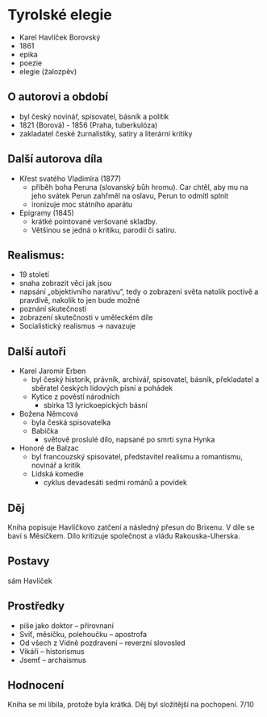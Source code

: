# Tyrolské elegie

- Karel Havlíček Borovský
- 1861
- epika
- poezie
- elegie (žalozpěv)

## O autorovi a období

- byl český novinář, spisovatel, básník a politik
- 1821 (Borová) - 1856 (Praha, tuberkulóza)
- zakladatel české žurnalistiky, satiry a literární kritiky

## Další autorova díla

- Křest svatého Vladimíra (1877)
  - příběh boha Peruna (slovanský bůh hromu). Car chtěl, aby mu na jeho svátek Perun zahřměl na oslavu, Perun to odmítl splnit
  - ironizuje moc státního aparátu
- Epigramy (1845)
  - krátké pointované veršované skladby.
  - Většinou se jedná o kritiku, parodii či satiru.

## Realismus:

- 19 století
- snaha zobrazit věci jak jsou
- napsání „objektivního narativu“, tedy o zobrazení světa natolik poctivě a pravdivě, nakolik to jen bude možné
- poznání skutečnosti
- zobrazení skutečnosti v uměleckém díle
- Socialistický realismus -> navazuje

## Další autoři

- Karel Jaromír Erben
  - byl český historik, právník, archivář, spisovatel, básník, překladatel a sběratel českých lidových písní a pohádek
  - Kytice z pověstí národních
    - sbírka 13 lyrickoepických básní
- Božena Němcová
  - byla česká spisovatelka
  - Babička
    - světově proslulé dílo, napsané po smrti syna Hynka
- Honoré de Balzac
  - byl francouzský spisovatel, představitel realismu a romantismu, novinář a kritik
  - Lidská komedie
    - cyklus devadesáti sedmi románů a povídek

## Děj

Kniha popisuje Havlíčkovo zatčení a následný přesun do Brixenu. V díle se baví s Měsíčkem. Dílo kritizuje společnost a vládu Rakouska-Uherska.

## Postavy

sám Havlíček

## Prostředky

- píše jako doktor – přirovnaní
- Sviť, měsíčku, polehoučku – apostrofa
- Od všech z Vídně pozdravení – reverzní slovosled
- Vikáři – historismus
- Jsemť – archaismus

## Hodnocení

Kniha se mi líbila, protože byla krátká. Děj byl složitější na pochopení. 7/10
